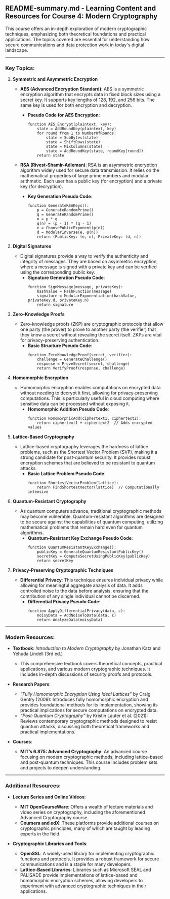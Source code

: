 ## README-summary.md - Learning Content and Resources for Course 4: Modern Cryptography

This course offers an in-depth exploration of modern cryptographic techniques, emphasizing both theoretical foundations and practical applications. The topics covered are essential for understanding how secure communications and data protection work in today's digital landscape.

---

### **Key Topics:**

1. **Symmetric and Asymmetric Encryption**
   - **AES (Advanced Encryption Standard)**: AES is a symmetric encryption algorithm that encrypts data in fixed block sizes using a secret key. It supports key lengths of 128, 192, and 256 bits. The same key is used for both encryption and decryption.
     - **Pseudo Code for AES Encryption**:
       ```plaintext
       function AES_Encrypt(plaintext, key):
           state = AddRoundKey(plaintext, key)
           for round from 1 to NumberOfRounds:
               state = SubBytes(state)
               state = ShiftRows(state)
               state = MixColumns(state)
               state = AddRoundKey(state, roundKey[round])
           return state
       ```

   - **RSA (Rivest-Shamir-Adleman)**: RSA is an asymmetric encryption algorithm widely used for secure data transmission. It relies on the mathematical properties of large prime numbers and modular arithmetic. Each user has a public key (for encryption) and a private key (for decryption).
     - **Key Generation Pseudo Code**:
       ```plaintext
       function GenerateRSAKeys():
           p = GenerateRandomPrime()
           q = GenerateRandomPrime()
           n = p * q
           φ(n) = (p - 1) * (q - 1)
           e = ChoosePublicExponent(φ(n))
           d = ModularInverse(e, φ(n))
           return (PublicKey: (e, n), PrivateKey: (d, n))
       ```

2. **Digital Signatures**
   - Digital signatures provide a way to verify the authenticity and integrity of messages. They are based on asymmetric encryption, where a message is signed with a private key and can be verified using the corresponding public key.
     - **Signature Generation Pseudo Code**:
       ```plaintext
       function SignMessage(message, privateKey):
           hashValue = HashFunction(message)
           signature = ModularExponentiation(hashValue, privateKey.d, privateKey.n)
           return signature
       ```

3. **Zero-Knowledge Proofs**
   - Zero-knowledge proofs (ZKP) are cryptographic protocols that allow one party (the prover) to prove to another party (the verifier) that they know a secret without revealing the secret itself. ZKPs are vital for privacy-preserving authentication.
     - **Basic Structure Pseudo Code**:
       ```plaintext
       function ZeroKnowledgeProof(secret, verifier):
           challenge = GenerateChallenge()
           response = ProveSecret(secret, challenge)
           return VerifyProof(response, challenge)
       ```

4. **Homomorphic Encryption**
   - Homomorphic encryption enables computations on encrypted data without needing to decrypt it first, allowing for privacy-preserving computations. This is particularly useful in cloud computing where sensitive data can be processed without exposing it.
     - **Homomorphic Addition Pseudo Code**:
       ```plaintext
       function HomomorphicAdd(ciphertext1, ciphertext2):
           return ciphertext1 + ciphertext2  // Adds encrypted values
       ```

5. **Lattice-Based Cryptography**
   - Lattice-based cryptography leverages the hardness of lattice problems, such as the Shortest Vector Problem (SVP), making it a strong candidate for post-quantum security. It provides robust encryption schemes that are believed to be resistant to quantum attacks.
     - **Basic Lattice Problem Pseudo Code**:
       ```plaintext
       function ShortestVectorProblem(lattice):
           return FindShortestVector(lattice)  // Computationally intensive
       ```

6. **Quantum-Resistant Cryptography**
   - As quantum computers advance, traditional cryptographic methods may become vulnerable. Quantum-resistant algorithms are designed to be secure against the capabilities of quantum computing, utilizing mathematical problems that remain hard even for quantum algorithms.
     - **Quantum-Resistant Key Exchange Pseudo Code**:
       ```plaintext
       function QuantumResistantKeyExchange():
           publicKey = GenerateQuantumResistantPublicKey()
           secretKey = ComputeSecretUsingPublicKey(publicKey)
           return secretKey
       ```

7. **Privacy-Preserving Cryptographic Techniques**
   - **Differential Privacy**: This technique ensures individual privacy while allowing for meaningful aggregate analysis of data. It adds controlled noise to the data before analysis, ensuring that the contribution of any single individual cannot be discerned.
     - **Differential Privacy Pseudo Code**:
       ```plaintext
       function ApplyDifferentialPrivacy(data, ε):
           noisyData = AddNoiseToData(data, ε)
           return AnalyzeData(noisyData)
       ```

---

### **Modern Resources:**

- **Textbook**: *Introduction to Modern Cryptography* by Jonathan Katz and Yehuda Lindell (3rd ed.)
  - This comprehensive textbook covers theoretical concepts, practical applications, and various modern cryptographic techniques. It includes in-depth discussions of security proofs and protocols.

- **Research Papers**:
  - *“Fully Homomorphic Encryption Using Ideal Lattices”* by Craig Gentry (2009): Introduces fully homomorphic encryption and provides foundational methods for its implementation, showing its practical implications for secure computations on encrypted data.
  - *“Post-Quantum Cryptography”* by Kristin Lauter et al. (2021): Reviews contemporary cryptographic methods designed to resist quantum attacks, discussing both theoretical frameworks and practical implementations.

- **Courses**:
  - **MIT’s 6.875: Advanced Cryptography**: An advanced course focusing on modern cryptographic methods, including lattice-based and post-quantum techniques. This course includes problem sets and projects to deepen understanding.

---

### **Additional Resources**:

- **Lecture Series and Online Videos**:
  - **MIT OpenCourseWare**: Offers a wealth of lecture materials and video series on cryptography, including the aforementioned Advanced Cryptography course.
  - **Coursera and edX**: These platforms provide additional courses on cryptographic principles, many of which are taught by leading experts in the field.

- **Cryptographic Libraries and Tools**:
  - **OpenSSL**: A widely-used library for implementing cryptographic functions and protocols. It provides a robust framework for secure communications and is a staple for many developers.
  - **Lattice-Based Libraries**: Libraries such as Microsoft SEAL and PALISADE provide implementations of lattice-based and homomorphic encryption schemes, allowing developers to experiment with advanced cryptographic techniques in their applications.
